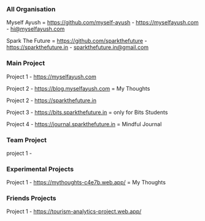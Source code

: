 ### All Organisation
 Myself Ayush = https://github.com/myself-ayush     - https://myselfayush.com   - hi@myselfayush.com </br>

 Spark The Future = https://github.com/sparkthefuture    - https://sparkthefuture.in - sparkthefuture.in@gmail.com </br>

### Main Project

Project 1 - https://myselfayush.com </br>

Project 2 - https://blog.myselfayush.com = My Thoughts </br>

Project 2 - https://sparkthefuture.in </br>

Project 3 - https://bits.sparkthefuture.in  = only for Bits Students</br>

Project 4 - https://journal.sparkthefuture.in    = Mindful Journal </br>

### Team Project

project 1 - 

### Experimental Projects

Project 1 - https://mythoughts-c4e7b.web.app/  = My Thoughts </br>

### Friends Projects

Project 1 - https://tourism-analytics-project.web.app/
